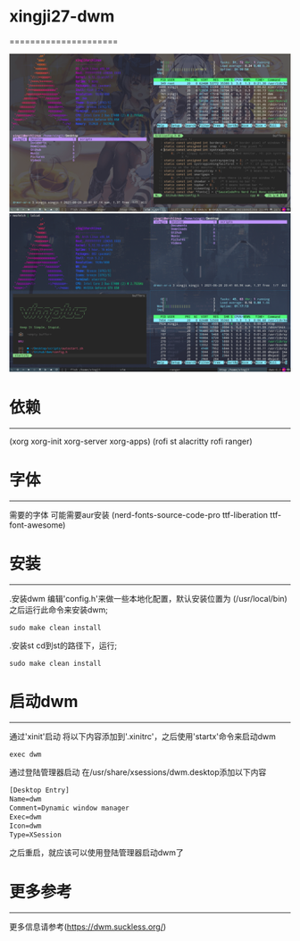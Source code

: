 # xingji27-dwm
=====================

![dwm.png](https://github.com/xingji-27/xingji27-dwm/blob/main/dwm.png)
![2021-06-28_21-00.png](https://github.com/xingji-27/xingji27-dwm/blob/main/2021-06-28_21-00.png)

# 依赖
---------
  
(xorg xorg-init xorg-server xorg-apps)
(rofi st alacritty rofi ranger)

# 字体
---------
需要的字体
可能需要aur安装
(nerd-fonts-source-code-pro ttf-liberation ttf-font-awesome)

# 安装
---------
.安装dwm
编辑'config.h'来做一些本地化配置，默认安装位置为 (/usr/local/bin)
之后运行此命令来安装dwm;

    sudo make clean install

.安装st
cd到st的路径下，运行;

    sudo make clean install

# 启动dwm
-----------
通过'xinit'启动
将以下内容添加到'.xinitrc'，之后使用'startx'命令来启动dwm

    exec dwm

通过登陆管理器启动
在/usr/share/xsessions/dwm.desktop添加以下内容

    [Desktop Entry]
    Name=dwm
    Comment=Dynamic window manager
    Exec=dwm
    Icon=dwm
    Type=XSession

之后重启，就应该可以使用登陆管理器启动dwm了

# 更多参考
------------
更多信息请参考(https://dwm.suckless.org/)
